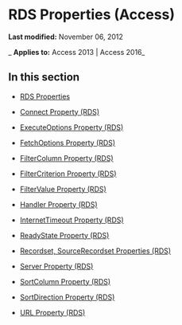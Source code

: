 
# RDS Properties (Access)

 **Last modified:** November 06, 2012

 _ **Applies to:** Access 2013 | Access 2016_

## In this section


- [RDS Properties](002989dc-0022-d3a2-ddd2-2230837b3a63.md)
    
- [Connect Property (RDS)](11aa3284-18e9-6d2d-761b-c25090370b77.md)
    
- [ExecuteOptions Property (RDS)](fb244cbd-9a03-9128-1373-694c9061c9da.md)
    
- [FetchOptions Property (RDS)](0d86c5e4-9abc-5c0e-dc04-4183f4c278cc.md)
    
- [FilterColumn Property (RDS)](fb5d9f23-b62a-8131-d6ff-8b7ed8bb825c.md)
    
- [FilterCriterion Property (RDS)](51e6cb64-a404-114e-8e1a-0744cceeec3e.md)
    
- [FilterValue Property (RDS)](66dc14cd-cc14-78cb-cb05-91eefb17ea47.md)
    
- [Handler Property (RDS)](aaf8c8c6-f95b-3cf3-b3f6-203f37464c87.md)
    
- [InternetTimeout Property (RDS)](66fc6e87-3d23-ce2c-18f5-0fc83ac43801.md)
    
- [ReadyState Property (RDS)](e7b62205-a604-ef43-2f5d-9b51b46d2b5a.md)
    
- [Recordset, SourceRecordset Properties (RDS)](5f4bb72d-ddfa-41c0-c353-b3a6632b4a91.md)
    
- [Server Property (RDS)](17519dbe-a43a-1d0d-22c1-dc0def2f63ab.md)
    
- [SortColumn Property (RDS)](0a5d157c-9261-960d-6f89-33d9c94b3940.md)
    
- [SortDirection Property (RDS)](33de0dce-f371-6a54-d179-0627939f5b14.md)
    
- [URL Property (RDS)](722765dc-f89c-0131-73b1-69c56a795546.md)
    
